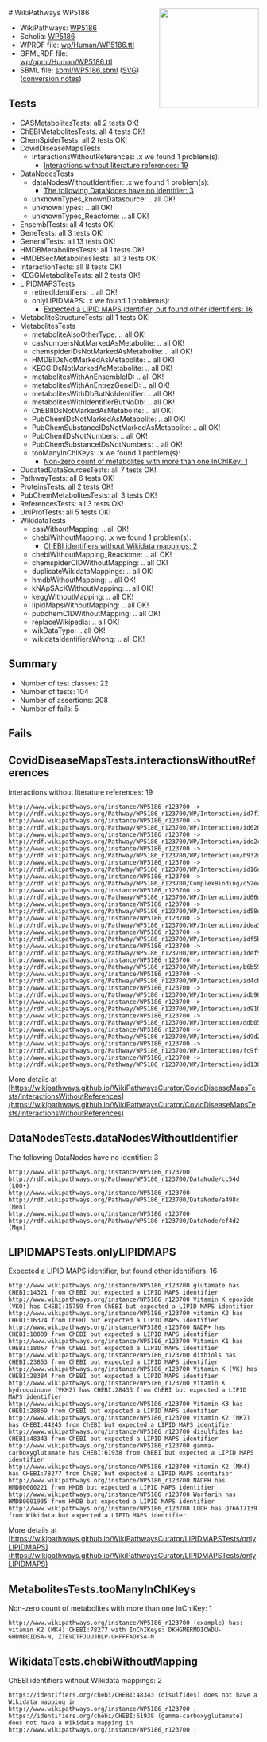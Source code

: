 <img style="float: right; width: 200px" src="../logo.png" />
# WikiPathways WP5186

* WikiPathways: [WP5186](https://identifiers.org/wikipathways:WP5186)
* Scholia: [WP5186](https://scholia.toolforge.org/wikipathways/WP5186)
* WPRDF file: [wp/Human/WP5186.ttl](../wp/Human/WP5186.ttl)
* GPMLRDF file: [wp/gpml/Human/WP5186.ttl](../wp/gpml/Human/WP5186.ttl)
* SBML file: [sbml/WP5186.sbml](../sbml/WP5186.sbml) ([SVG](../sbml/WP5186.svg)) ([conversion notes](../sbml/WP5186.txt))

## Tests
* CASMetabolitesTests: all 2 tests OK!
* ChEBIMetabolitesTests: all 4 tests OK!
* ChemSpiderTests: all 2 tests OK!
* CovidDiseaseMapsTests
    * interactionsWithoutReferences: .x we found 1 problem(s):
        * [Interactions without literature references: 19](#9701ccea)
* DataNodesTests
    * dataNodesWithoutIdentifier: .x we found 1 problem(s):
        * [The following DataNodes have no identifier: 3](#d2d32fa2)
    * unknownTypes_knownDatasource: .. all OK!
    * unknownTypes: .. all OK!
    * unknownTypes_Reactome: .. all OK!
* EnsemblTests: all 4 tests OK!
* GeneTests: all 3 tests OK!
* GeneralTests: all 13 tests OK!
* HMDBMetabolitesTests: all 1 tests OK!
* HMDBSecMetabolitesTests: all 3 tests OK!
* InteractionTests: all 8 tests OK!
* KEGGMetaboliteTests: all 2 tests OK!
* LIPIDMAPSTests
    * retiredIdentifiers: .. all OK!
    * onlyLIPIDMAPS: .x we found 1 problem(s):
        * [Expected a LIPID MAPS identifier, but found other identifiers: 16](#d0bfb67e)
* MetaboliteStructureTests: all 1 tests OK!
* MetabolitesTests
    * metaboliteAlsoOtherType: .. all OK!
    * casNumbersNotMarkedAsMetabolite: .. all OK!
    * chemspiderIDsNotMarkedAsMetabolite: .. all OK!
    * HMDBIDsNotMarkedAsMetabolite: .. all OK!
    * KEGGIDsNotMarkedAsMetabolite: .. all OK!
    * metabolitesWithAnEnsembleID: .. all OK!
    * metabolitesWithAnEntrezGeneID: .. all OK!
    * metabolitesWithDbButNoIdentifier: .. all OK!
    * metabolitesWithIdentifierButNoDb: .. all OK!
    * ChEBIIDsNotMarkedAsMetabolite: .. all OK!
    * PubChemIDsNotMarkedAsMetabolite: .. all OK!
    * PubChemSubstanceIDsNotMarkedAsMetabolite: .. all OK!
    * PubChemIDsNotNumbers: .. all OK!
    * PubChemSubstanceIDsNotNumbers: .. all OK!
    * tooManyInChIKeys: .x we found 1 problem(s):
        * [Non-zero count of metabolites with more than one InChIKey: 1](#a4e4037e)
* OudatedDataSourcesTests: all 7 tests OK!
* PathwayTests: all 6 tests OK!
* ProteinsTests: all 2 tests OK!
* PubChemMetabolitesTests: all 3 tests OK!
* ReferencesTests: all 3 tests OK!
* UniProtTests: all 5 tests OK!
* WikidataTests
    * casWithoutMapping: .. all OK!
    * chebiWithoutMapping: .x we found 1 problem(s):
        * [ChEBI identifiers without Wikidata mappings: 2](#a8d554ce)
    * chebiWithoutMapping_Reactome: .. all OK!
    * chemspiderCIDWithoutMapping: .. all OK!
    * duplicateWikidataMappings: .. all OK!
    * hmdbWithoutMapping: .. all OK!
    * kNApSAcKWithoutMapping: .. all OK!
    * keggWithoutMapping: .. all OK!
    * lipidMapsWithoutMapping: .. all OK!
    * pubchemCIDWithoutMapping: .. all OK!
    * replaceWikipedia: .. all OK!
    * wikDataTypo: .. all OK!
    * wikidataIdentifiersWrong: .. all OK!


## Summary

* Number of test classes: 22
* Number of tests: 104
* Number of assertions: 208
* Number of fails: 5

## Fails

<a name="9701ccea" />

## CovidDiseaseMapsTests.interactionsWithoutReferences

Interactions without literature references: 19
```
http://www.wikipathways.org/instance/WP5186_r123700 -> http://rdf.wikipathways.org/Pathway/WP5186_r123700/WP/Interaction/id7f177b7f
http://www.wikipathways.org/instance/WP5186_r123700 -> http://rdf.wikipathways.org/Pathway/WP5186_r123700/WP/Interaction/id62634f8a
http://www.wikipathways.org/instance/WP5186_r123700 -> http://rdf.wikipathways.org/Pathway/WP5186_r123700/WP/Interaction/ide2cc9d80
http://www.wikipathways.org/instance/WP5186_r123700 -> http://rdf.wikipathways.org/Pathway/WP5186_r123700/WP/Interaction/b932d
http://www.wikipathways.org/instance/WP5186_r123700 -> http://rdf.wikipathways.org/Pathway/WP5186_r123700/WP/Interaction/id16e3906c
http://www.wikipathways.org/instance/WP5186_r123700 -> http://rdf.wikipathways.org/Pathway/WP5186_r123700/ComplexBinding/c52e4
http://www.wikipathways.org/instance/WP5186_r123700 -> http://rdf.wikipathways.org/Pathway/WP5186_r123700/WP/Interaction/id66dd302c
http://www.wikipathways.org/instance/WP5186_r123700 -> http://rdf.wikipathways.org/Pathway/WP5186_r123700/WP/Interaction/id58e523d0
http://www.wikipathways.org/instance/WP5186_r123700 -> http://rdf.wikipathways.org/Pathway/WP5186_r123700/WP/Interaction/idea307b2a
http://www.wikipathways.org/instance/WP5186_r123700 -> http://rdf.wikipathways.org/Pathway/WP5186_r123700/WP/Interaction/idf5ba4b4a
http://www.wikipathways.org/instance/WP5186_r123700 -> http://rdf.wikipathways.org/Pathway/WP5186_r123700/WP/Interaction/idef5143ba
http://www.wikipathways.org/instance/WP5186_r123700 -> http://rdf.wikipathways.org/Pathway/WP5186_r123700/WP/Interaction/b6b59
http://www.wikipathways.org/instance/WP5186_r123700 -> http://rdf.wikipathways.org/Pathway/WP5186_r123700/WP/Interaction/id4c639557
http://www.wikipathways.org/instance/WP5186_r123700 -> http://rdf.wikipathways.org/Pathway/WP5186_r123700/WP/Interaction/idb963a51d
http://www.wikipathways.org/instance/WP5186_r123700 -> http://rdf.wikipathways.org/Pathway/WP5186_r123700/WP/Interaction/id910271fd
http://www.wikipathways.org/instance/WP5186_r123700 -> http://rdf.wikipathways.org/Pathway/WP5186_r123700/WP/Interaction/ddb05
http://www.wikipathways.org/instance/WP5186_r123700 -> http://rdf.wikipathways.org/Pathway/WP5186_r123700/WP/Interaction/id9d2540ae
http://www.wikipathways.org/instance/WP5186_r123700 -> http://rdf.wikipathways.org/Pathway/WP5186_r123700/WP/Interaction/fc9ff
http://www.wikipathways.org/instance/WP5186_r123700 -> http://rdf.wikipathways.org/Pathway/WP5186_r123700/WP/Interaction/id136d1678
```

More details at [https://wikipathways.github.io/WikiPathwaysCurator/CovidDiseaseMapsTests/interactionsWithoutReferences](https://wikipathways.github.io/WikiPathwaysCurator/CovidDiseaseMapsTests/interactionsWithoutReferences)

<a name="d2d32fa2" />

## DataNodesTests.dataNodesWithoutIdentifier

The following DataNodes have no identifier: 3
```
http://www.wikipathways.org/instance/WP5186_r123700 http://rdf.wikipathways.org/Pathway/WP5186_r123700/DataNode/cc54d (LOO•)
http://www.wikipathways.org/instance/WP5186_r123700 http://rdf.wikipathways.org/Pathway/WP5186_r123700/DataNode/a498c (Men)
http://www.wikipathways.org/instance/WP5186_r123700 http://rdf.wikipathways.org/Pathway/WP5186_r123700/DataNode/ef4d2 (Mqn)
```

<a name="d0bfb67e" />

## LIPIDMAPSTests.onlyLIPIDMAPS

Expected a LIPID MAPS identifier, but found other identifiers: 16
```
http://www.wikipathways.org/instance/WP5186_r123700 glutamate has CHEBI:14321 from ChEBI but expected a LIPID MAPS identifier
http://www.wikipathways.org/instance/WP5186_r123700 Vitamin K epoxide (VKO) has CHEBI:15759 from ChEBI but expected a LIPID MAPS identifier
http://www.wikipathways.org/instance/WP5186_r123700 vitamin K2 has CHEBI:16374 from ChEBI but expected a LIPID MAPS identifier
http://www.wikipathways.org/instance/WP5186_r123700 NADP+ has CHEBI:18009 from ChEBI but expected a LIPID MAPS identifier
http://www.wikipathways.org/instance/WP5186_r123700 Vitamin K1 has CHEBI:18067 from ChEBI but expected a LIPID MAPS identifier
http://www.wikipathways.org/instance/WP5186_r123700 dithiols has CHEBI:23853 from ChEBI but expected a LIPID MAPS identifier
http://www.wikipathways.org/instance/WP5186_r123700 Vitamin K (VK) has CHEBI:28384 from ChEBI but expected a LIPID MAPS identifier
http://www.wikipathways.org/instance/WP5186_r123700 Vitamin K hydroquinone (VKH2) has CHEBI:28433 from ChEBI but expected a LIPID MAPS identifier
http://www.wikipathways.org/instance/WP5186_r123700 Vitamin K3 has CHEBI:28869 from ChEBI but expected a LIPID MAPS identifier
http://www.wikipathways.org/instance/WP5186_r123700 vitamin K2 (MK7) has CHEBI:44245 from ChEBI but expected a LIPID MAPS identifier
http://www.wikipathways.org/instance/WP5186_r123700 disulfides has CHEBI:48343 from ChEBI but expected a LIPID MAPS identifier
http://www.wikipathways.org/instance/WP5186_r123700 gamma-carboxyglutamate has CHEBI:61938 from ChEBI but expected a LIPID MAPS identifier
http://www.wikipathways.org/instance/WP5186_r123700 vitamin K2 (MK4) has CHEBI:78277 from ChEBI but expected a LIPID MAPS identifier
http://www.wikipathways.org/instance/WP5186_r123700 NADPH has HMDB0000221 from HMDB but expected a LIPID MAPS identifier
http://www.wikipathways.org/instance/WP5186_r123700 Warfarin has HMDB0001935 from HMDB but expected a LIPID MAPS identifier
http://www.wikipathways.org/instance/WP5186_r123700 LOOH has Q76617139 from Wikidata but expected a LIPID MAPS identifier
```

More details at [https://wikipathways.github.io/WikiPathwaysCurator/LIPIDMAPSTests/onlyLIPIDMAPS](https://wikipathways.github.io/WikiPathwaysCurator/LIPIDMAPSTests/onlyLIPIDMAPS)

<a name="a4e4037e" />

## MetabolitesTests.tooManyInChIKeys

Non-zero count of metabolites with more than one InChIKey: 1
```
http://www.wikipathways.org/instance/WP5186_r123700 (example) has: vitamin K2 (MK4) CHEBI:78277 with InChIKeys: DKHGMERMDICWDU-GHDNBGIDSA-N, ZTEVDTFJUUJBLP-UHFFFAOYSA-N
```

<a name="a8d554ce" />

## WikidataTests.chebiWithoutMapping

ChEBI identifiers without Wikidata mappings: 2
```
https://identifiers.org/chebi/CHEBI:48343 (disulfides) does not have a Wikidata mapping in http://www.wikipathways.org/instance/WP5186_r123700 ; 
https://identifiers.org/chebi/CHEBI:61938 (gamma-carboxyglutamate) does not have a Wikidata mapping in http://www.wikipathways.org/instance/WP5186_r123700 ; 
```

